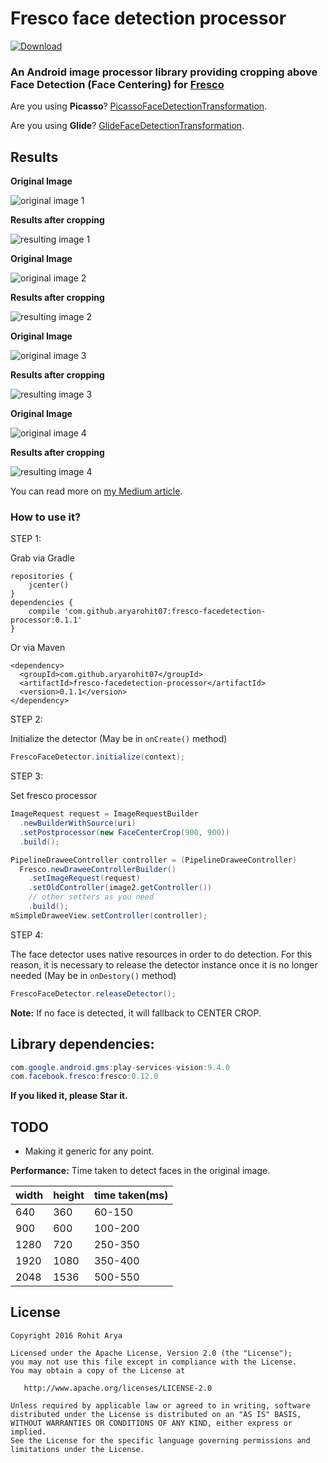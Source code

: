 
# Fresco face detection processor

[ ![Download](https://api.bintray.com/packages/aryarohit07/android/fresco-facedetection-processor/images/download.svg) ](https://bintray.com/aryarohit07/android/fresco-facedetection-processor/_latestVersion)

### An Android image processor library providing cropping above Face Detection (Face Centering) for [Fresco](https://github.com/facebook/fresco)

Are you using **Picasso**? [PicassoFaceDetectionTransformation](https://github.com/aryarohit07/PicassoFaceDetectionTransformation).


Are you using **Glide**? [GlideFaceDetectionTransformation](https://github.com/aryarohit07/GlideFaceDetectionTransformation).

Results
------

**Original Image**

![original image 1](/images/original_image1.jpg?raw=true )

**Results after cropping**

![resulting image 1](/images/result_image1.jpg?raw=true)


**Original Image**

![original image 2](/images/original_image2.jpg?raw=true )

**Results after cropping**

![resulting image 2](/images/result_image2.jpg?raw=true)


**Original Image**

![original image 3](/images/original_image3.jpg?raw=true )

**Results after cropping**

![resulting image 3](/images/result_image3.jpg?raw=true)

**Original Image**

![original image 4](/images/original_image4.jpg?raw=true )

**Results after cropping**

![resulting image 4](/images/result_image4.jpg?raw=true)

You can read more on [my Medium article](https://medium.freecodecamp.com/face-centering-android-library-build-on-top-of-google-vision-api-f88661b97959).


### How to use it?

STEP 1:

Grab via Gradle

```
repositories {
    jcenter()
}
dependencies {
    compile 'com.github.aryarohit07:fresco-facedetection-processor:0.1.1'
}
```

Or via Maven

```
<dependency>
  <groupId>com.github.aryarohit07</groupId>
  <artifactId>fresco-facedetection-processor</artifactId>
  <version>0.1.1</version>
</dependency>
```

STEP 2:

Initialize the detector (May be in `onCreate()` method)

```java
FrescoFaceDetector.initialize(context);
```

STEP 3:

Set fresco processor


```java
ImageRequest request = ImageRequestBuilder
  .newBuilderWithSource(uri)
  .setPostprocessor(new FaceCenterCrop(900, 900))
  .build();

PipelineDraweeController controller = (PipelineDraweeController)
  Fresco.newDraweeControllerBuilder()
    .setImageRequest(request)
    .setOldController(image2.getController())
    // other setters as you need
    .build();
mSimpleDraweeView.setController(controller);
```

STEP 4:

The face detector uses native resources in order to do detection. For this reason, it is necessary to release the detector instance once it is no longer needed (May be in `onDestory()` method)

```java
FrescoFaceDetector.releaseDetector();
```

**Note:** If no face is detected, it will fallback to CENTER CROP.

Library dependencies:
------
```java
com.google.android.gms:play-services-vision:9.4.0
com.facebook.fresco:fresco:0.12.0
```

**If you liked it, please Star it.**


TODO
----
* Making it generic for any point.

**Performance:**
Time taken to detect faces in the original image.


| width | height | time taken(ms) |
|-------|--------|----------------|
|  640  |  360   |  60-150        |
|  900  |  600   |  100-200       |
|  1280 |  720   |  250-350       |
|  1920 |  1080  |  350-400       |
|  2048 |  1536  |  500-550       |

License
-------

    Copyright 2016 Rohit Arya

    Licensed under the Apache License, Version 2.0 (the "License");
    you may not use this file except in compliance with the License.
    You may obtain a copy of the License at

       http://www.apache.org/licenses/LICENSE-2.0

    Unless required by applicable law or agreed to in writing, software
    distributed under the License is distributed on an "AS IS" BASIS,
    WITHOUT WARRANTIES OR CONDITIONS OF ANY KIND, either express or implied.
    See the License for the specific language governing permissions and
    limitations under the License.
